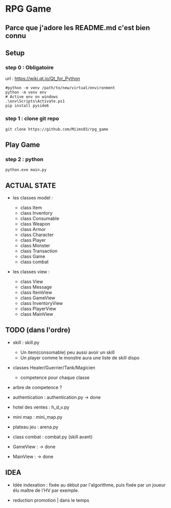 # RPG Game

## Parce que j'adore les README.md c'est bien connu

## Setup

### step 0 : Obligatoire

url : <https://wiki.qt.io/Qt_for_Python>

```shell
#python -m venv /path/to/new/virtual/environment
python -m venv env
# Active env on windows
.\env\Scripts\Activate.ps1   
pip install pyside6
```

### step 1 : clone git repo

```shell
git clone https://github.com/Miims03/rpg_game
```

## Play Game

### step 2 : python

```shell
python.exe main.py
```

## ACTUAL STATE

- les classes model :
  - class Item
  - class Inventory
  - class Consumable
  - class Weapon
  - class Armor
  - class Character
  - class Player
  - class Monster
  - class Transaction
  - class Game
  - class combat

- les classes view :
  - class View
  - class Message
  - class ItemView
  - class GameView
  - class InventoryView
  - class PlayerView
  - class MainView

## TODO (dans l'ordre)

- skill : skill.py
  - Un item(consomable) peu aussi avoir un skill
  - Un player comme le monstre aura une liste de skill dispo

- classes Healer/Guerrier/Tank/Magicien
  - competence pour chaque classe

- arbre de competence ?

- authentication : authentication.py -> done

- hotel des ventes : h_d_v.py

- mini map  : mini_map.py

- plateau jeu : arena.py

- class combat : combat.py (skill avant)

- GameView : -> done

- MainView : -> done

## IDEA

- Idée indexation : fixée au début par l'algorithme, puis fixée par un joueur élu maître de l'HV par exemple.

- reduction promotion | dans le temps
